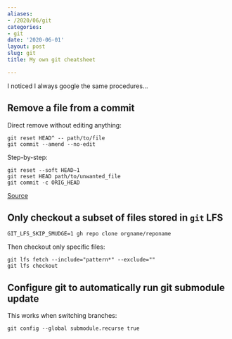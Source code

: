 ```yaml
---
aliases:
- /2020/06/git
categories:
- git
date: '2020-06-01'
layout: post
slug: git
title: My own git cheatsheet

---
```


I noticed I always google the same procedures...

## Remove a file from a commit

Direct remove without editing anything:

```
git reset HEAD^ -- path/to/file
git commit --amend --no-edit
```

Step-by-step:

```
git reset --soft HEAD~1
git reset HEAD path/to/unwanted_file
git commit -c ORIG_HEAD
```
[Source](https://stackoverflow.com/questions/12481639/remove-files-from-git-commit)

## Only checkout a subset of files stored in `git` LFS

    GIT_LFS_SKIP_SMUDGE=1 gh repo clone orgname/reponame

Then checkout only specific files:

    git lfs fetch --include="pattern*" --exclude=""
    git lfs checkout

## Configure git to automatically run git submodule update

This works when switching branches:

    git config --global submodule.recurse true
